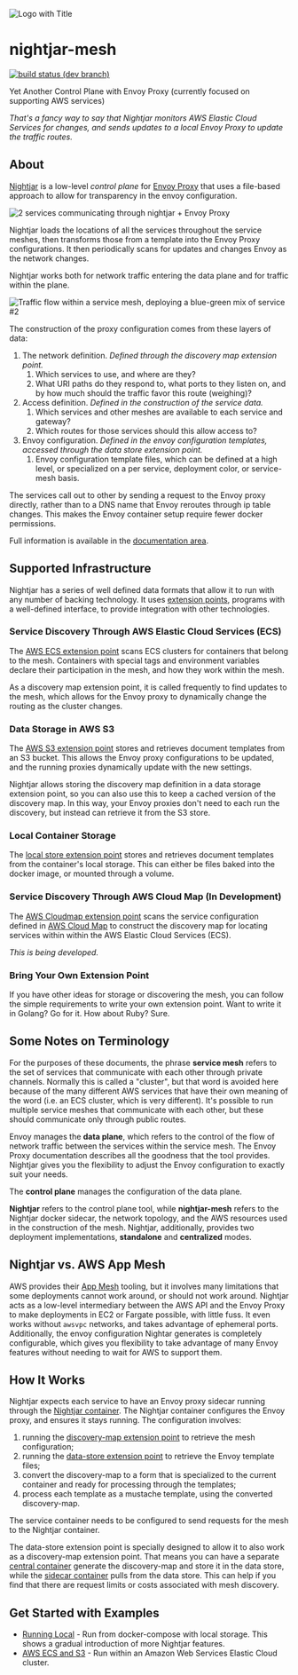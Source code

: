 ![Logo with Title](docs/title-logo.png)

# nightjar-mesh

[![build status (dev branch)](https://api.travis-ci.com/groboclown/nightjar-mesh.svg?branch=master)](https://travis-ci.com/github/groboclown/nightjar-mesh)

Yet Another Control Plane with Envoy Proxy (currently focused on supporting AWS services)

*That's a fancy way to say that Nightjar monitors AWS Elastic Cloud Services for changes, and sends updates to a local Envoy Proxy to update the traffic routes.*

## About

[Nightjar](https://en.wikipedia.org/wiki/Nightjar) is a low-level *control plane* for [Envoy Proxy](https://envoyproxy.github.io/envoy/) that uses a file-based approach to allow for transparency in the envoy configuration.

![2 services communicating through nightjar + Envoy Proxy](docs/2-service-traffic.svg)

Nightjar loads the locations of all the services throughout the service meshes, then transforms those from a template into the Envoy Proxy configurations.  It then periodically scans for updates and changes Envoy as the network changes.

Nightjar works both for network traffic entering the data plane and for traffic within the plane.

![Traffic flow within a service mesh, deploying a blue-green mix of service #2](docs/nightjar-service-mesh.svg)

The construction of the proxy configuration comes from these layers of data:

1. The network definition.  *Defined through the discovery map extension point.*
    1. Which services to use, and where are they?
    1. What URI paths do they respond to, what ports to they listen on, and by how much should the traffic favor this route (weighing)?
1. Access definition.  *Defined in the construction of the service data.*
    1. Which services and other meshes are available to each service and gateway?
    1. Which routes for those services should this allow access to?
1. Envoy configuration.  *Defined in the envoy configuration templates, accessed through the data store extension point.*
    1. Envoy configuration template files, which can be defined at a high level, or specialized on a per service, deployment color, or service-mesh basis.

The services call out to other by sending a request to the Envoy proxy directly, rather than to a DNS name that Envoy reroutes through ip table changes.  This makes the Envoy container setup require fewer docker permissions.

Full information is available in the [documentation area](docs/README.md).


## Supported Infrastructure

Nightjar has a series of well defined data formats that allow it to run with any number of backing technology.  It uses [extension points](docs/extension-points.md), programs with a well-defined interface, to provide integration with other technologies.

### Service Discovery Through AWS Elastic Cloud Services (ECS)

The [AWS ECS extension point](docs/discovery-aws-ecs-task-tags.md) scans ECS clusters for containers that belong to the mesh.  Containers with special tags and environment variables declare their participation in the mesh, and how they work within the mesh.

As a discovery map extension point, it is called frequently to find updates to the mesh, which allows for the Envoy proxy to dynamically change the routing as the cluster changes.

### Data Storage in AWS S3

The [AWS S3 extension point](docs/store-aws-s3.md) stores and retrieves document templates from an S3 bucket.  This allows the Envoy proxy configurations to be updated, and the running proxies dynamically update with the new settings.

Nightjar allows storing the discovery map definition in a data storage extension point, so you can also use this to keep a cached version of the discovery map.  In this way, your Envoy proxies don't need to each run the discovery, but instead can retrieve it from the S3 store.

### Local Container Storage

The [local store extension point](docs/store-local.md) stores and retrieves document templates from the container's local storage.  This can either be files baked into the docker image, or mounted through a volume.

### Service Discovery Through AWS Cloud Map (In Development)

The [AWS Cloudmap extension point](docs/discovery-aws-cloudmap.md) scans the service configuration defined in [AWS Cloud Map](https://docs.aws.amazon.com/cloud-map/latest/dg) to construct the discovery map for locating services within within the AWS Elastic Cloud Services (ECS).

*This is being developed.*

### Bring Your Own Extension Point

If you have other ideas for storage or discovering the mesh, you can follow the simple requirements to write your own extension point.  Want to write it in Golang?  Go for it.  How about Ruby?  Sure.


## Some Notes on Terminology

For the purposes of these documents, the phrase **service mesh** refers to the set of services that communicate with each other through private channels.  Normally this is called a "cluster", but that word is avoided here because of the many different AWS services that have their own meaning of the word (i.e. an ECS cluster, which is very different).  It's possible to run multiple service meshes that communicate with each other, but these should communicate only through public routes. 
 
Envoy manages the **data plane**, which refers to the control of the flow of network traffic between the services within the service mesh.  The Envoy Proxy documentation describes all the goodness that the tool provides.  Nightjar gives you the flexibility to adjust the Envoy configuration to exactly suit your needs.

The **control plane** manages the configuration of the data plane.

**Nightjar** refers to the control plane tool, while **nightjar-mesh** refers to the Nightjar docker sidecar, the network topology, and the AWS resources used in the construction of the mesh.  Nightjar, additionally, provides two deployment implementations, **standalone** and **centralized** modes.


## Nightjar vs. AWS App Mesh

AWS provides their [App Mesh](https://aws.amazon.com/app-mesh/) tooling, but it involves many limitations that some deployments cannot work around, or should not work around.  Nightjar acts as a low-level intermediary between the AWS API and the Envoy Proxy to make deployments in EC2 or Fargate possible, with little fuss.  It even works without `awsvpc` networks, and takes advantage of ephemeral ports.  Additionally, the envoy configuration Nightar generates is completely configurable, which gives you flexibility to take advantage of many Envoy features without needing to wait for AWS to support them.


## How It Works

Nightjar expects each service to have an Envoy proxy sidecar running through the [Nightjar container](docs/entry-standalone.md).  The Nightjar container configures the Envoy proxy, and ensures it stays running.  The configuration involves:

1. running the [discovery-map extension point](docs/extension-points.md#discovery-maps) to retrieve the mesh configuration;
1. running the [data-store extension point](docs/extension-points.md#data-store) to retrieve the Envoy template files;
1. convert the discovery-map to a form that is specialized to the current container and ready for processing through the templates;
1. process each template as a mustache template, using the converted discovery-map.

The service container needs to be configured to send requests for the mesh to the Nightjar container.

The data-store extension point is specially designed to allow it to also work as a discovery-map extension point.  That means you can have a separate [central container](docs/entry-central.md) generate the discovery-map and store it in the data store, while the [sidecar container](docs/entry-standalone.md) pulls from the data store.  This can help if you find that there are request limits or costs associated with mesh discovery.


## Get Started with Examples

* [Running Local](examples/simple-mesh) - Run from docker-compose with local storage.  This shows a gradual introduction of more Nightjar features.
* [AWS ECS and S3](examples/aws-ecs-tags) - Run within an Amazon Web Services Elastic Cloud cluster.
